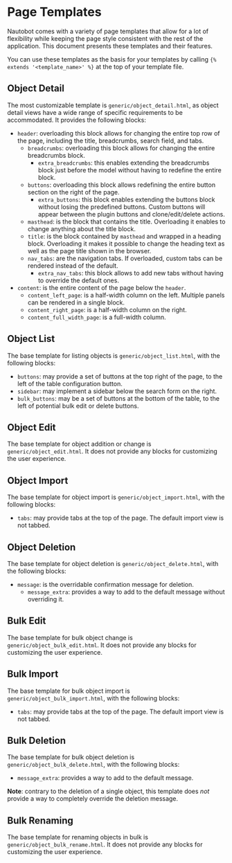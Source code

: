 # Page Templates

Nautobot comes with a variety of page templates that allow for a lot of flexibility
while keeping the page style consistent with the rest of the application.
This document presents these templates and their features.

You can use these templates as the basis for your templates by calling `{% extends '<template_name>' %}`
at the top of your template file.

## Object Detail

The most customizable template is `generic/object_detail.html`, as object detail views have a wide range of specific requirements to be accommodated. It provides the following blocks:

- `header`: overloading this block allows for changing the entire top row of
  the page, including the title, breadcrumbs, search field, and tabs.
    - `breadcrumbs`: overloading this block allows for changing the entire
      breadcrumbs block.
        - `extra_breadcrumbs`: this enables extending the breadcrumbs block
          just before the model without having to redefine the entire block.
    - `buttons`: overloading this block allows redefining the entire button
      section on the right of the page.
        - `extra_buttons`: this block enables extending the buttons block
          without losing the predefined buttons. Custom buttons will appear
          between the plugin buttons and clone/edit/delete actions.
    - `masthead`: is the block that contains the title. Overloading it enables
      to change anything about the title block.
    - `title`: is the block contained by `masthead` and wrapped in a heading
      block. Overloading it makes it possible to change the heading text as
      well as the page title shown in the browser.
    - `nav_tabs`: are the navigation tabs. If overloaded, custom tabs can be
      rendered instead of the default.
        - `extra_nav_tabs`: this block allows to add new tabs without having to
          override the default ones.
- `content`: is the entire content of the page below the `header`.
    - `content_left_page`: is a half-width column on the left. Multiple panels
      can be rendered in a single block.
    - `content_right_page`: is a half-width column on the right.
    - `content_full_width_page`: is a full-width column.

## Object List

The base template for listing objects is `generic/object_list.html`, with the following blocks:

- `buttons`: may provide a set of buttons at the top right of the page, to the
  left of the table configuration button.
- `sidebar`: may implement a sidebar below the search form on the right.
- `bulk_buttons`: may be a set of buttons at the bottom of the table, to the
  left of potential bulk edit or delete buttons.

## Object Edit

The base template for object addition or change is `generic/object_edit.html`. It
does not provide any blocks for customizing the user experience.

## Object Import

The base template for object import is `generic/object_import.html`, with the following blocks:

- `tabs`: may provide tabs at the top of the page. The default import view is
  not tabbed.

## Object Deletion

The base template for object deletion is `generic/object_delete.html`, with the following blocks:

- `message`: is the overridable confirmation message for deletion.
    - `message_extra`: provides a way to add to the default message without
      overriding it.

## Bulk Edit

The base template for bulk object change is `generic/object_bulk_edit.html`. It
does not provide any blocks for customizing the user experience.

## Bulk Import

The base template for bulk object import is `generic/object_bulk_import.html`, with the following blocks:

- `tabs`: may provide tabs at the top of the page. The default import view is
  not tabbed.

## Bulk Deletion

The base template for bulk object deletion is `generic/object_bulk_delete.html`, with the following blocks:

- `message_extra`: provides a way to add to the default message.

**Note**: contrary to the deletion of a single object, this template does *not*
provide a way to completely override the deletion message.

## Bulk Renaming

The base template for renaming objects in bulk is `generic/object_bulk_rename.html`.
It does not provide any blocks for customizing the user experience.
